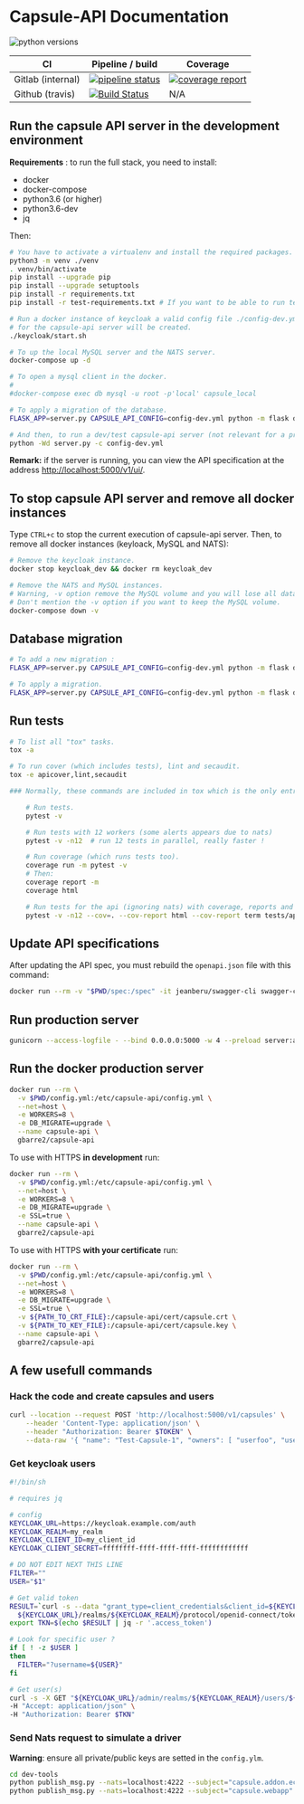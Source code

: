 # Capsule-API Documentation

![python versions](https://img.shields.io/badge/Python-3.6%20%7C%203.7%20%7C%203.8-blue.svg)

| CI | Pipeline / build | Coverage |
|----|------------------|----------|
| Gitlab (internal) | [![pipeline status](https://git.in.ac-versailles.fr/system/capsule-api/badges/master/pipeline.svg)](https://git.in.ac-versailles.fr/system/capsule-api/commits/master) | [![coverage report](https://git.in.ac-versailles.fr/system/capsule-api/badges/master/coverage.svg)](https://git.in.ac-versailles.fr/system/capsule-api/commits/master) |
| Github (travis) | [![Build Status](https://travis-ci.com/gbarre/capsule-api.svg?branch=master)](https://travis-ci.com/gbarre/capsule-api) | N/A |

## Run the capsule API server in the development environment

**Requirements** : to run the full stack, you need to install:

- docker
- docker-compose
- python3.6 (or higher)
- python3.6-dev
- jq

Then:

```sh
# You have to activate a virtualenv and install the required packages.
python3 -m venv ./venv
. venv/bin/activate
pip install --upgrade pip
pip install --upgrade setuptools
pip install -r requirements.txt
pip install -r test-requirements.txt # If you want to be able to run tests too.

# Run a docker instance of keycloak a valid config file ./config-dev.yml
# for the capsule-api server will be created.
./keycloak/start.sh

# To up the local MySQL server and the NATS server.
docker-compose up -d

# To open a mysql client in the docker.
#
#docker-compose exec db mysql -u root -p'local' capsule_local

# To apply a migration of the database.
FLASK_APP=server.py CAPSULE_API_CONFIG=config-dev.yml python -m flask db upgrade

# And then, to run a dev/test capsule-api server (not relevant for a production server).
python -Wd server.py -c config-dev.yml
```

**Remark:** if the server is running, you can view the API specification
at the address [http://localhost:5000/v1/ui/](http://localhost:5000/v1/ui/).

## To stop capsule API server and remove all docker instances

Type `CTRL+c` to stop the current execution of capsule-api server.
Then, to remove all docker instances (keyloack, MySQL and NATS):

```sh
# Remove the keycloak instance.
docker stop keycloak_dev && docker rm keycloak_dev

# Remove the NATS and MySQL instances.
# Warning, -v option remove the MySQL volume and you will lose all data.
# Don't mention the -v option if you want to keep the MySQL volume.
docker-compose down -v
```

## Database migration

```sh
# To add a new migration :
FLASK_APP=server.py CAPSULE_API_CONFIG=config-dev.yml python -m flask db migrate -m "My new migration"

# To apply a migration.
FLASK_APP=server.py CAPSULE_API_CONFIG=config-dev.yml python -m flask db upgrade
```

## Run tests

```sh
# To list all "tox" tasks.
tox -a

# To run cover (which includes tests), lint and secaudit.
tox -e apicover,lint,secaudit

### Normally, these commands are included in tox which is the only entry point for tests.

    # Run tests.
    pytest -v

    # Run tests with 12 workers (some alerts appears due to nats)
    pytest -v -n12  # run 12 tests in parallel, really faster !

    # Run coverage (which runs tests too).
    coverage run -m pytest -v
    # Then:
    coverage report -m
    coverage html

    # Run tests for the api (ignoring nats) with coverage, reports and 12 workers
    pytest -v -n12 --cov=. --cov-report html --cov-report term tests/api/
```

## Update API specifications

After updating the API spec, you must rebuild the `openapi.json` file with this command:

```sh
docker run --rm -v "$PWD/spec:/spec" -it jeanberu/swagger-cli swagger-cli bundle -o /spec/openapi.json /spec/index.yaml
```

## Run production server

```sh
gunicorn --access-logfile - --bind 0.0.0.0:5000 -w 4 --preload server:app
```

## Run the docker production server

```sh
docker run --rm \
  -v $PWD/config.yml:/etc/capsule-api/config.yml \
  --net=host \
  -e WORKERS=8 \
  -e DB_MIGRATE=upgrade \
  --name capsule-api \
  gbarre2/capsule-api
```

To use with HTTPS **in development** run:

```sh
docker run --rm \
  -v $PWD/config.yml:/etc/capsule-api/config.yml \
  --net=host \
  -e WORKERS=8 \
  -e DB_MIGRATE=upgrade \
  -e SSL=true \
  --name capsule-api \
  gbarre2/capsule-api
```

To use with HTTPS **with your certificate** run:

```sh
docker run --rm \
  -v $PWD/config.yml:/etc/capsule-api/config.yml \
  --net=host \
  -e WORKERS=8 \
  -e DB_MIGRATE=upgrade \
  -e SSL=true \
  -v ${PATH_TO_CRT_FILE}:/capsule-api/cert/capsule.crt \
  -v ${PATH_TO_KEY_FILE}:/capsule-api/cert/capsule.key \
  --name capsule-api \
  gbarre2/capsule-api
```

## A few usefull commands

### Hack the code and create capsules and users

```sh
curl --location --request POST 'http://localhost:5000/v1/capsules' \
    --header 'Content-Type: application/json' \
    --header "Authorization: Bearer $TOKEN" \
    --data-raw '{ "name": "Test-Capsule-1", "owners": [ "userfoo", "userbar" ] }'
```

### Get keycloak users

```sh
#!/bin/sh

# requires jq

# config
KEYCLOAK_URL=https://keycloak.example.com/auth
KEYCLOAK_REALM=my_realm
KEYCLOAK_CLIENT_ID=my_client_id
KEYCLOAK_CLIENT_SECRET=ffffffff-ffff-ffff-ffff-ffffffffffff

# DO NOT EDIT NEXT THIS LINE
FILTER=""
USER="$1"

# Get valid token
RESULT=`curl -s --data "grant_type=client_credentials&client_id=${KEYCLOAK_CLIENT_ID}&client_secret=${KEYCLOAK_CLIENT_SECRET}" \
  ${KEYCLOAK_URL}/realms/${KEYCLOAK_REALM}/protocol/openid-connect/token`
export TKN=$(echo $RESULT | jq -r '.access_token')

# Look for specific user ?
if [ ! -z $USER ]
then
  FILTER="?username=${USER}"
fi

# Get user(s)
curl -s -X GET "${KEYCLOAK_URL}/admin/realms/${KEYCLOAK_REALM}/users/${FILTER}" \
-H "Accept: application/json" \
-H "Authorization: Bearer $TKN"

```

### Send Nats request to simulate a driver

**Warning**: ensure all private/public keys are setted in the `config.ylm`.

```sh
cd dev-tools
python publish_msg.py --nats=localhost:4222 --subject="capsule.addon.ecea7683-92a8-4e2d-a846-be3c92f01308" --state="?list" --data='{}'
python publish_msg.py --nats=localhost:4222 --subject="capsule.webapp" --state="?state" --data='{"id": "19129f93-b50c-4d06-9c96-d779d1dac467"}'
```
